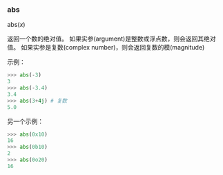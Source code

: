 ### abs

abs(*x*) 

返回一个数的绝对值。
如果实参(argument)是整数或浮点数，则会返回其绝对值。
如果实参是复数(complex number)，则会返回复数的模(magnitude)

示例：

```python
>>> abs(-3)
3
>>> abs(-3.4)
3.4
>>> abs(3+4j) # 复数
5.0
```

另一个示例：

```python
>>> abs(0x10)
16
>>> abs(0b10)
2
>>> abs(0o20)
16
```

